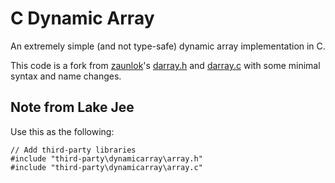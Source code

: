 # C Dynamic Array

An extremely simple (and not type-safe) dynamic array implementation in C.

This code is a fork from [zaunlok](https://github.com/zauonlok)'s [darray.h](https://github.com/zauonlok/renderer/blob/master/renderer/core/darray.h) and [darray.c](https://github.com/zauonlok/renderer/blob/master/renderer/core/darray.c) with some minimal syntax and name changes.


## Note from Lake Jee
Use this as the following:
```
// Add third-party libraries
#include "third-party\dynamicarray\array.h"
#include "third-party\dynamicarray\array.c"
```